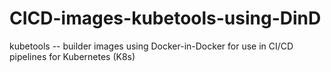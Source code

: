 # CICD-images-kubetools-using-DinD
kubetools -- builder images using Docker-in-Docker for use in CI/CD pipelines for Kubernetes (K8s)
